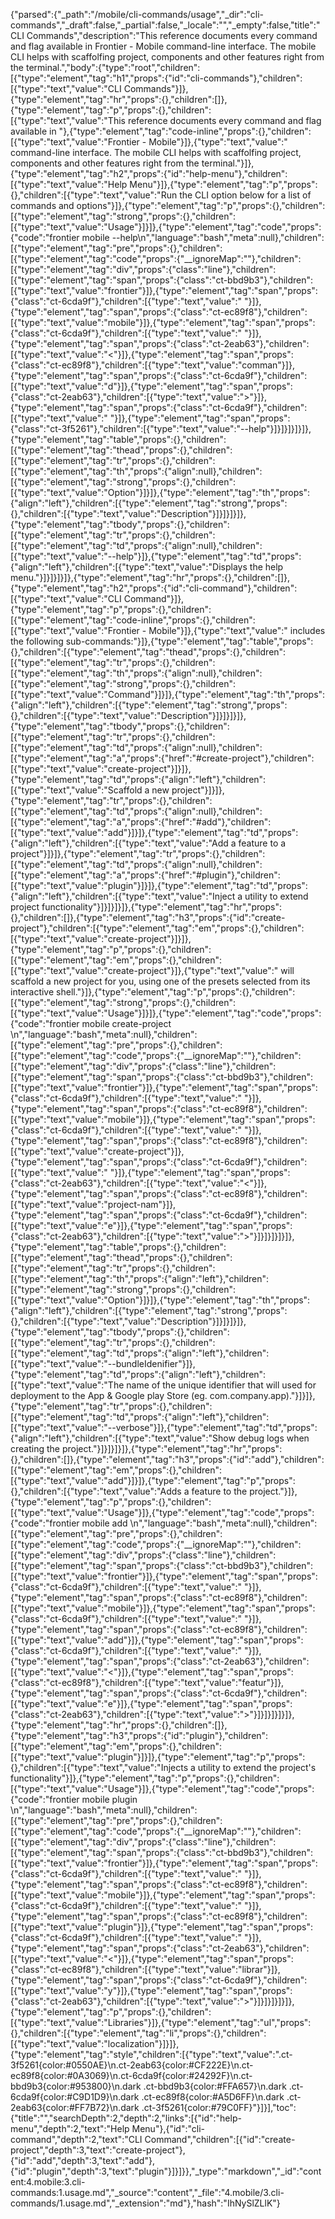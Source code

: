 {"parsed":{"_path":"/mobile/cli-commands/usage","_dir":"cli-commands","_draft":false,"_partial":false,"_locale":"","_empty":false,"title":"CLI Commands","description":"This reference documents every command and flag available in Frontier - Mobile command-line interface. The mobile CLI helps with scaffolfing project, components and other features right from the terminal.","body":{"type":"root","children":[{"type":"element","tag":"h1","props":{"id":"cli-commands"},"children":[{"type":"text","value":"CLI Commands"}]},{"type":"element","tag":"hr","props":{},"children":[]},{"type":"element","tag":"p","props":{},"children":[{"type":"text","value":"This reference documents every command and flag available in "},{"type":"element","tag":"code-inline","props":{},"children":[{"type":"text","value":"Frontier - Mobile"}]},{"type":"text","value":" command-line interface. The mobile CLI helps with scaffolfing project, components and other features right from the terminal."}]},{"type":"element","tag":"h2","props":{"id":"help-menu"},"children":[{"type":"text","value":"Help Menu"}]},{"type":"element","tag":"p","props":{},"children":[{"type":"text","value":"Run the CLI option below for a list of commands and options"}]},{"type":"element","tag":"p","props":{},"children":[{"type":"element","tag":"strong","props":{},"children":[{"type":"text","value":"Usage"}]}]},{"type":"element","tag":"code","props":{"code":"frontier mobile <command> --help\n","language":"bash","meta":null},"children":[{"type":"element","tag":"pre","props":{},"children":[{"type":"element","tag":"code","props":{"__ignoreMap":""},"children":[{"type":"element","tag":"div","props":{"class":"line"},"children":[{"type":"element","tag":"span","props":{"class":"ct-bbd9b3"},"children":[{"type":"text","value":"frontier"}]},{"type":"element","tag":"span","props":{"class":"ct-6cda9f"},"children":[{"type":"text","value":" "}]},{"type":"element","tag":"span","props":{"class":"ct-ec89f8"},"children":[{"type":"text","value":"mobile"}]},{"type":"element","tag":"span","props":{"class":"ct-6cda9f"},"children":[{"type":"text","value":" "}]},{"type":"element","tag":"span","props":{"class":"ct-2eab63"},"children":[{"type":"text","value":"<"}]},{"type":"element","tag":"span","props":{"class":"ct-ec89f8"},"children":[{"type":"text","value":"comman"}]},{"type":"element","tag":"span","props":{"class":"ct-6cda9f"},"children":[{"type":"text","value":"d"}]},{"type":"element","tag":"span","props":{"class":"ct-2eab63"},"children":[{"type":"text","value":">"}]},{"type":"element","tag":"span","props":{"class":"ct-6cda9f"},"children":[{"type":"text","value":" "}]},{"type":"element","tag":"span","props":{"class":"ct-3f5261"},"children":[{"type":"text","value":"--help"}]}]}]}]}]},{"type":"element","tag":"table","props":{},"children":[{"type":"element","tag":"thead","props":{},"children":[{"type":"element","tag":"tr","props":{},"children":[{"type":"element","tag":"th","props":{"align":null},"children":[{"type":"element","tag":"strong","props":{},"children":[{"type":"text","value":"Option"}]}]},{"type":"element","tag":"th","props":{"align":"left"},"children":[{"type":"element","tag":"strong","props":{},"children":[{"type":"text","value":"Description"}]}]}]}]},{"type":"element","tag":"tbody","props":{},"children":[{"type":"element","tag":"tr","props":{},"children":[{"type":"element","tag":"td","props":{"align":null},"children":[{"type":"text","value":"--help"}]},{"type":"element","tag":"td","props":{"align":"left"},"children":[{"type":"text","value":"Displays the help menu."}]}]}]}]},{"type":"element","tag":"hr","props":{},"children":[]},{"type":"element","tag":"h2","props":{"id":"cli-command"},"children":[{"type":"text","value":"CLI Command"}]},{"type":"element","tag":"p","props":{},"children":[{"type":"element","tag":"code-inline","props":{},"children":[{"type":"text","value":"Frontier - Mobile"}]},{"type":"text","value":" includes the following sub-commands:"}]},{"type":"element","tag":"table","props":{},"children":[{"type":"element","tag":"thead","props":{},"children":[{"type":"element","tag":"tr","props":{},"children":[{"type":"element","tag":"th","props":{"align":null},"children":[{"type":"element","tag":"strong","props":{},"children":[{"type":"text","value":"Command"}]}]},{"type":"element","tag":"th","props":{"align":"left"},"children":[{"type":"element","tag":"strong","props":{},"children":[{"type":"text","value":"Description"}]}]}]}]},{"type":"element","tag":"tbody","props":{},"children":[{"type":"element","tag":"tr","props":{},"children":[{"type":"element","tag":"td","props":{"align":null},"children":[{"type":"element","tag":"a","props":{"href":"#create-project"},"children":[{"type":"text","value":"create-project"}]}]},{"type":"element","tag":"td","props":{"align":"left"},"children":[{"type":"text","value":"Scaffold a new project"}]}]},{"type":"element","tag":"tr","props":{},"children":[{"type":"element","tag":"td","props":{"align":null},"children":[{"type":"element","tag":"a","props":{"href":"#add"},"children":[{"type":"text","value":"add"}]}]},{"type":"element","tag":"td","props":{"align":"left"},"children":[{"type":"text","value":"Add a feature to a project"}]}]},{"type":"element","tag":"tr","props":{},"children":[{"type":"element","tag":"td","props":{"align":null},"children":[{"type":"element","tag":"a","props":{"href":"#plugin"},"children":[{"type":"text","value":"plugin"}]}]},{"type":"element","tag":"td","props":{"align":"left"},"children":[{"type":"text","value":"Inject a utility to extend project functionality"}]}]}]}]},{"type":"element","tag":"hr","props":{},"children":[]},{"type":"element","tag":"h3","props":{"id":"create-project"},"children":[{"type":"element","tag":"em","props":{},"children":[{"type":"text","value":"create-project"}]}]},{"type":"element","tag":"p","props":{},"children":[{"type":"element","tag":"em","props":{},"children":[{"type":"text","value":"create-project"}]},{"type":"text","value":" will scaffold a new project for you, using one of the presets selected from its interactive shell."}]},{"type":"element","tag":"p","props":{},"children":[{"type":"element","tag":"strong","props":{},"children":[{"type":"text","value":"Usage"}]}]},{"type":"element","tag":"code","props":{"code":"frontier mobile create-project <project-name>\n","language":"bash","meta":null},"children":[{"type":"element","tag":"pre","props":{},"children":[{"type":"element","tag":"code","props":{"__ignoreMap":""},"children":[{"type":"element","tag":"div","props":{"class":"line"},"children":[{"type":"element","tag":"span","props":{"class":"ct-bbd9b3"},"children":[{"type":"text","value":"frontier"}]},{"type":"element","tag":"span","props":{"class":"ct-6cda9f"},"children":[{"type":"text","value":" "}]},{"type":"element","tag":"span","props":{"class":"ct-ec89f8"},"children":[{"type":"text","value":"mobile"}]},{"type":"element","tag":"span","props":{"class":"ct-6cda9f"},"children":[{"type":"text","value":" "}]},{"type":"element","tag":"span","props":{"class":"ct-ec89f8"},"children":[{"type":"text","value":"create-project"}]},{"type":"element","tag":"span","props":{"class":"ct-6cda9f"},"children":[{"type":"text","value":" "}]},{"type":"element","tag":"span","props":{"class":"ct-2eab63"},"children":[{"type":"text","value":"<"}]},{"type":"element","tag":"span","props":{"class":"ct-ec89f8"},"children":[{"type":"text","value":"project-nam"}]},{"type":"element","tag":"span","props":{"class":"ct-6cda9f"},"children":[{"type":"text","value":"e"}]},{"type":"element","tag":"span","props":{"class":"ct-2eab63"},"children":[{"type":"text","value":">"}]}]}]}]}]},{"type":"element","tag":"table","props":{},"children":[{"type":"element","tag":"thead","props":{},"children":[{"type":"element","tag":"tr","props":{},"children":[{"type":"element","tag":"th","props":{"align":"left"},"children":[{"type":"element","tag":"strong","props":{},"children":[{"type":"text","value":"Option"}]}]},{"type":"element","tag":"th","props":{"align":"left"},"children":[{"type":"element","tag":"strong","props":{},"children":[{"type":"text","value":"Description"}]}]}]}]},{"type":"element","tag":"tbody","props":{},"children":[{"type":"element","tag":"tr","props":{},"children":[{"type":"element","tag":"td","props":{"align":"left"},"children":[{"type":"text","value":"--bundleIdenifier"}]},{"type":"element","tag":"td","props":{"align":"left"},"children":[{"type":"text","value":"The name of the unique identifier that will used for deployment to the App & Google play Store (eg. com.company.app)."}]}]},{"type":"element","tag":"tr","props":{},"children":[{"type":"element","tag":"td","props":{"align":"left"},"children":[{"type":"text","value":"--verbose"}]},{"type":"element","tag":"td","props":{"align":"left"},"children":[{"type":"text","value":"Show debug logs when creating the project."}]}]}]}]},{"type":"element","tag":"hr","props":{},"children":[]},{"type":"element","tag":"h3","props":{"id":"add"},"children":[{"type":"element","tag":"em","props":{},"children":[{"type":"text","value":"add"}]}]},{"type":"element","tag":"p","props":{},"children":[{"type":"text","value":"Adds a feature to the project."}]},{"type":"element","tag":"p","props":{},"children":[{"type":"text","value":"Usage"}]},{"type":"element","tag":"code","props":{"code":"frontier mobile add <feature>\n","language":"bash","meta":null},"children":[{"type":"element","tag":"pre","props":{},"children":[{"type":"element","tag":"code","props":{"__ignoreMap":""},"children":[{"type":"element","tag":"div","props":{"class":"line"},"children":[{"type":"element","tag":"span","props":{"class":"ct-bbd9b3"},"children":[{"type":"text","value":"frontier"}]},{"type":"element","tag":"span","props":{"class":"ct-6cda9f"},"children":[{"type":"text","value":" "}]},{"type":"element","tag":"span","props":{"class":"ct-ec89f8"},"children":[{"type":"text","value":"mobile"}]},{"type":"element","tag":"span","props":{"class":"ct-6cda9f"},"children":[{"type":"text","value":" "}]},{"type":"element","tag":"span","props":{"class":"ct-ec89f8"},"children":[{"type":"text","value":"add"}]},{"type":"element","tag":"span","props":{"class":"ct-6cda9f"},"children":[{"type":"text","value":" "}]},{"type":"element","tag":"span","props":{"class":"ct-2eab63"},"children":[{"type":"text","value":"<"}]},{"type":"element","tag":"span","props":{"class":"ct-ec89f8"},"children":[{"type":"text","value":"featur"}]},{"type":"element","tag":"span","props":{"class":"ct-6cda9f"},"children":[{"type":"text","value":"e"}]},{"type":"element","tag":"span","props":{"class":"ct-2eab63"},"children":[{"type":"text","value":">"}]}]}]}]}]},{"type":"element","tag":"hr","props":{},"children":[]},{"type":"element","tag":"h3","props":{"id":"plugin"},"children":[{"type":"element","tag":"em","props":{},"children":[{"type":"text","value":"plugin"}]}]},{"type":"element","tag":"p","props":{},"children":[{"type":"text","value":"Injects a utility to extend the project's functionality"}]},{"type":"element","tag":"p","props":{},"children":[{"type":"text","value":"Usage"}]},{"type":"element","tag":"code","props":{"code":"frontier mobile plugin <library>\n","language":"bash","meta":null},"children":[{"type":"element","tag":"pre","props":{},"children":[{"type":"element","tag":"code","props":{"__ignoreMap":""},"children":[{"type":"element","tag":"div","props":{"class":"line"},"children":[{"type":"element","tag":"span","props":{"class":"ct-bbd9b3"},"children":[{"type":"text","value":"frontier"}]},{"type":"element","tag":"span","props":{"class":"ct-6cda9f"},"children":[{"type":"text","value":" "}]},{"type":"element","tag":"span","props":{"class":"ct-ec89f8"},"children":[{"type":"text","value":"mobile"}]},{"type":"element","tag":"span","props":{"class":"ct-6cda9f"},"children":[{"type":"text","value":" "}]},{"type":"element","tag":"span","props":{"class":"ct-ec89f8"},"children":[{"type":"text","value":"plugin"}]},{"type":"element","tag":"span","props":{"class":"ct-6cda9f"},"children":[{"type":"text","value":" "}]},{"type":"element","tag":"span","props":{"class":"ct-2eab63"},"children":[{"type":"text","value":"<"}]},{"type":"element","tag":"span","props":{"class":"ct-ec89f8"},"children":[{"type":"text","value":"librar"}]},{"type":"element","tag":"span","props":{"class":"ct-6cda9f"},"children":[{"type":"text","value":"y"}]},{"type":"element","tag":"span","props":{"class":"ct-2eab63"},"children":[{"type":"text","value":">"}]}]}]}]}]},{"type":"element","tag":"p","props":{},"children":[{"type":"text","value":"Libraries"}]},{"type":"element","tag":"ul","props":{},"children":[{"type":"element","tag":"li","props":{},"children":[{"type":"text","value":"localization"}]}]},{"type":"element","tag":"style","children":[{"type":"text","value":".ct-3f5261{color:#0550AE}\n.ct-2eab63{color:#CF222E}\n.ct-ec89f8{color:#0A3069}\n.ct-6cda9f{color:#24292F}\n.ct-bbd9b3{color:#953800}\n.dark .ct-bbd9b3{color:#FFA657}\n.dark .ct-6cda9f{color:#C9D1D9}\n.dark .ct-ec89f8{color:#A5D6FF}\n.dark .ct-2eab63{color:#FF7B72}\n.dark .ct-3f5261{color:#79C0FF}"}]}],"toc":{"title":"","searchDepth":2,"depth":2,"links":[{"id":"help-menu","depth":2,"text":"Help Menu"},{"id":"cli-command","depth":2,"text":"CLI Command","children":[{"id":"create-project","depth":3,"text":"create-project"},{"id":"add","depth":3,"text":"add"},{"id":"plugin","depth":3,"text":"plugin"}]}]}},"_type":"markdown","_id":"content:4.mobile:3.cli-commands:1.usage.md","_source":"content","_file":"4.mobile/3.cli-commands/1.usage.md","_extension":"md"},"hash":"IhNySlZLlK"}